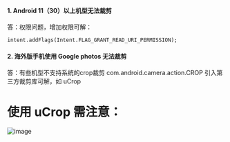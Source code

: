 #### 1. Android 11（30）以上机型无法裁剪
答：权限问题，增加权限可解：
```
intent.addFlags(Intent.FLAG_GRANT_READ_URI_PERMISSION);
```

#### 2. 海外版手机使用 Google photos 无法裁剪
答：有些机型不支持系统的crop裁剪 com.android.camera.action.CROP 
引入第三方裁剪库可解，如 uCrop

# 使用 uCrop 需注意：
![image](https://github.com/liangzcn/blog/assets/15683811/4f7e4d8a-687e-4087-9a76-4d3f127bea42)

